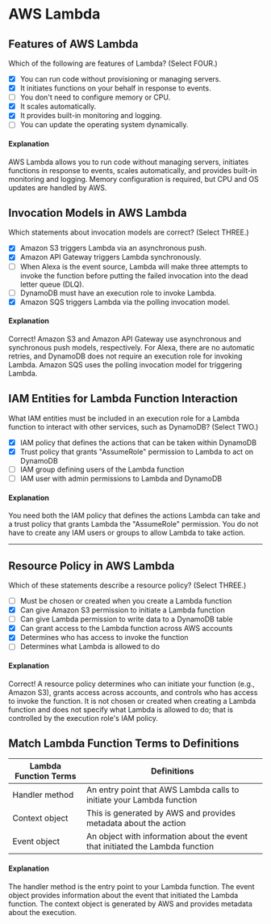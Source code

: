 # AWS Lambda

## Features of AWS Lambda

Which of the following are features of Lambda? (Select FOUR.)

- [x] You can run code without provisioning or managing servers.
- [x] It initiates functions on your behalf in response to events.
- [ ] You don't need to configure memory or CPU.
- [x] It scales automatically.
- [x] It provides built-in monitoring and logging.
- [ ] You can update the operating system dynamically.

#### Explanation

AWS Lambda allows you to run code without managing servers, initiates functions in response to events, scales automatically, and provides built-in monitoring and logging. Memory configuration is required, but CPU and OS updates are handled by AWS.

## Invocation Models in AWS Lambda

Which statements about invocation models are correct? (Select THREE.)

- [x] Amazon S3 triggers Lambda via an asynchronous push.
- [x] Amazon API Gateway triggers Lambda synchronously.
- [ ] When Alexa is the event source, Lambda will make three attempts to invoke the function before putting the failed invocation into the dead letter queue (DLQ).
- [ ] DynamoDB must have an execution role to invoke Lambda.
- [x] Amazon SQS triggers Lambda via the polling invocation model.

#### Explanation

Correct! Amazon S3 and Amazon API Gateway use asynchronous and synchronous push models, respectively. For Alexa, there are no automatic retries, and DynamoDB does not require an execution role for invoking Lambda. Amazon SQS uses the polling invocation model for triggering Lambda.


## IAM Entities for Lambda Function Interaction

What IAM entities must be included in an execution role for a Lambda function to interact with other services, such as DynamoDB? (Select TWO.)

- [x] IAM policy that defines the actions that can be taken within DynamoDB
- [x] Trust policy that grants "AssumeRole" permission to Lambda to act on DynamoDB
- [ ] IAM group defining users of the Lambda function
- [ ] IAM user with admin permissions to Lambda and DynamoDB

#### Explanation

You need both the IAM policy that defines the actions Lambda can take and a trust policy that grants Lambda the "AssumeRole" permission. You do not have to create any IAM users or groups to allow Lambda to take action.

---

## Resource Policy in AWS Lambda

Which of these statements describe a resource policy? (Select THREE.)

- [ ] Must be chosen or created when you create a Lambda function
- [x] Can give Amazon S3 permission to initiate a Lambda function
- [ ] Can give Lambda permission to write data to a DynamoDB table
- [x] Can grant access to the Lambda function across AWS accounts
- [x] Determines who has access to invoke the function
- [ ] Determines what Lambda is allowed to do

#### Explanation

Correct! A resource policy determines who can initiate your function (e.g., Amazon S3), grants access across accounts, and controls who has access to invoke the function. It is not chosen or created when creating a Lambda function and does not specify what Lambda is allowed to do; that is controlled by the execution role's IAM policy.

## Match Lambda Function Terms to Definitions


| Lambda Function Terms      | Definitions                                               |
| -------------------------- | --------------------------------------------------------- |
| Handler method             | An entry point that AWS Lambda calls to initiate your Lambda function |
| Context object             | This is generated by AWS and provides metadata about the action |
| Event object               | An object with information about the event that initiated the Lambda function |

#### Explanation

The handler method is the entry point to your Lambda function. The event object provides information about the event that initiated the Lambda function. The context object is generated by AWS and provides metadata about the execution.
